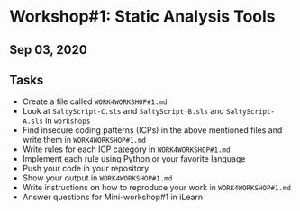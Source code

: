 # Workshop#1: Static Analysis Tools 

## Sep 03, 2020 

## Tasks 

- Create a file called `WORK4WORKSHOP#1.md` 
- Look at `SaltyScript-C.sls` and `SaltyScript-B.sls` and `SaltyScript-A.sls`  in `workshops`
- Find insecure coding patterns (ICPs) in the above mentioned files  and write them in `WORK4WORKSHOP#1.md` 
- Write rules for each ICP category in `WORK4WORKSHOP#1.md` 
- Implement each rule using Python or your favorite language 
- Push your code in your repository 
- Show your output in `WORK4WORKSHOP#1.md`
- Write instructions on how to reproduce your work  in `WORK4WORKSHOP#1.md`
- Answer questions for Mini-workshop#1 in iLearn